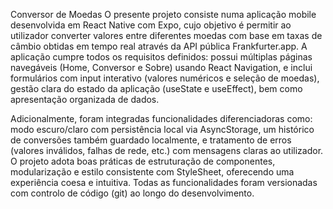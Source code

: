 Conversor de Moedas
O presente projeto consiste numa aplicação mobile desenvolvida em React Native com Expo, cujo objetivo é
permitir ao utilizador converter valores entre diferentes moedas com base em taxas de câmbio obtidas em
tempo real através da API pública Frankfurter.app. A aplicação cumpre todos os requisitos definidos: possui
múltiplas páginas navegáveis (Home, Conversor e Sobre) usando React Navigation, e inclui formulários com
input interativo (valores numéricos e seleção de moedas), gestão clara do estado da aplicação (useState e
useEffect), bem como apresentação organizada de dados.

Adicionalmente, foram integradas funcionalidades diferenciadoras como: modo escuro/claro com persistência
local via AsyncStorage, um histórico de conversões também guardado localmente, e tratamento de erros
(valores inválidos, falhas de rede, etc.) com mensagens claras ao utilizador. O projeto adota boas práticas de
estruturação de componentes, modularização e estilo consistente com StyleSheet, oferecendo uma experiência
coesa e intuitiva. Todas as funcionalidades foram versionadas com controlo de código (git) ao longo do
desenvolvimento.
